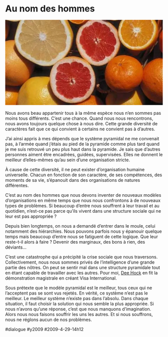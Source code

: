 # Au nom des hommes

![](_i/complexe2.webp)

Nous avons beau appartenir tous à la même espèce nous n’en sommes pas moins tous différents. C’est une chance. Quand nous nous rencontrons, nous avons toujours quelque chose à nous dire. Cette grande diversité de caractères fait que ce qui convient à certains ne convient pas à d’autres.

J’ai ainsi appris à mes dépends que le système pyramidal ne me convenait pas, à l’armée quand j’étais au pied de la pyramide comme plus tard quand je me suis retrouvé un peu plus haut dans la pyramide. Je sais que d’autres personnes aiment être encadrées, guidées, supervisées. Elles ne donnent le meilleur d’elles-mêmes qu’au sein d’une organisation stricte.

À cause de cette diversité, il ne peut exister d’organisation humaine universelle. Chacun en fonction de son caractère, de ses compétences, des moments de sa vie, s’épanouit dans des organisations de natures différentes.

C’est au nom des hommes que nous devons inventer de nouveaux modèles d’organisations en même temps que nous nous confrontons à de nouveaux types de problèmes. Si beaucoup d’entre nous souffrent à leur travail et au quotidien, n’est-ce pas parce qu’ils vivent dans une structure sociale qui ne leur est pas appropriée ?

Depuis bien longtemps, on nous a demandé d’entrer dans le moule, celui notamment des hiérarchies. Nous pouvons parfois nous y épanouir quelque temps mais beaucoup d’entre nous se fatiguent de cette logique. Que leur reste-t-il alors à faire ? Devenir des marginaux, des bons à rien, des déviants…

C’est une catastrophe qui a précipité la crise sociale que nous traversons. Collectivement, nous nous sommes privés de l’intelligence d’une grande partie des nôtres. On peut se sentir mal dans une structure pyramidale tout en étant capable de travailler avec les autres. Pour moi, [Dee Hock](../../2006/9/manager-par-la-connexion.md) en fit la démonstration magistrale en créant Visa International.

Sous prétexte que le modèle pyramidal est le meilleur, tous ceux qui ne l’acceptent pas se sont vus rejetés. En vérité, ce système n’est pas le meilleur. Le meilleur système n’existe pas dans l’absolu. Dans chaque situation, il faut choisir la solution qui nous semble la plus appropriée. Si nous n’avons qu’une réponse, c’est que nous manquons d’imagination. Alors nous nous faisons souffrir les uns les autres. Et si nous souffrons, nous ne réglons aucun de nos problèmes.

#dialogue #y2009 #2009-4-29-14h12
